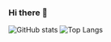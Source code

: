 ### Hi there 👋

<!--
**akhilasananth/akhilasananth** is a ✨ _special_ ✨ repository because its `README.md` (this file) appears on your GitHub profile.

Here are some ideas to get you started:

- 🔭 I’m currently working on ...
- 🌱 I’m currently learning ...
- 👯 I’m looking to collaborate on ...
- 🤔 I’m looking for help with ...
- 💬 Ask me about ...
- 📫 How to reach me: ...
- 😄 Pronouns: ...
- ⚡ Fun fact: ...
-->

![GitHub stats](https://github-readme-stats.vercel.app/api?username=akhilasananth&show_icons=true&theme=tokyonight)
![Top Langs](https://github-readme-stats.vercel.app/api/top-langs/?username=akhilasananth&theme=tokyonight)


